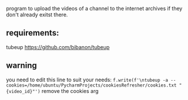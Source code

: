 program to upload the videos of a channel to the internet archives if they don't already exitst there.

## requirements: 
 tubeup https://github.com/bibanon/tubeup

## warning

you need to edit this line to suit your needs:             `f.write(f'\ntubeup -a --cookies=/home/ubuntu/PycharmProjects/cookiesRefresher/cookies.txt "{video_id}"')`
remove the cookies arg
